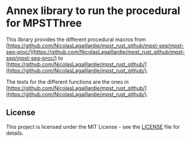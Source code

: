 # Annex library to run the procedural for MPSTThree

This library provides the different procedural macros from [https://github.com/NicolasLagaillardie/mpst_rust_github/mpst-seq/mpst-seq-proc/](https://github.com/NicolasLagaillardie/mpst_rust_github/mpst-seq/mpst-seq-proc/) to [https://github.com/NicolasLagaillardie/mpst_rust_github/](https://github.com/NicolasLagaillardie/mpst_rust_github/).

The tests for the different functions are the ones in [https://github.com/NicolasLagaillardie/mpst_rust_github/](https://github.com/NicolasLagaillardie/mpst_rust_github/).

## License

This project is licensed under the MIT License - see the [LICENSE](LICENSE) file for details.